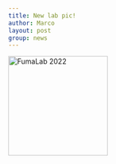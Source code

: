 ```yaml
---
title: New lab pic!
author: Marco
layout: post
group: news
---
```

<img src="/static/img/labpics/202202.jpeg" alt="FumaLab 2022" width="200">
